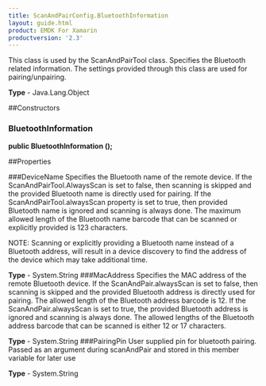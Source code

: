 ```yaml
---
title: ScanAndPairConfig.BluetoothInformation
layout: guide.html 
product: EMDK For Xamarin 
productversion: '2.3' 
---
```

This class is used by the ScanAndPairTool class. Specifies the Bluetooth related information. The settings provided through this class are used for pairing/unpairing.

**Type** - Java.Lang.Object

##Constructors
### BluetoothInformation 
**public BluetoothInformation ();**

##Properties

###DeviceName
Specifies the Bluetooth name of the remote device. If the ScanAndPairTool.AlwaysScan is set to false, then scanning is skipped and the provided Bluetooth name is directly used for pairing. If the ScanAndPairTool.alwaysScan property is set to true, then provided Bluetooth name is ignored and scanning is always done. The maximum allowed length of the Bluetooth name barcode that can be scanned or explicitly provided is 123 characters. 

NOTE: Scanning or explicitly providing a Bluetooth name instead of a Bluetooth address, will result in a device discovery to find the address of the device which may take additional time.

**Type** - System.String
###MacAddress
Specifies the MAC address of the remote Bluetooth device. If the ScanAndPair.alwaysScan is set to false, then scanning is skipped and the provided Bluetooth address is directly used for pairing. The allowed length of the Bluetooth address barcode is 12. If the ScanAndPair.alwaysScan is set to true, the provided Bluetooth address is ignored and scanning is always done. The allowed lengths of the Bluetooth address barcode that can be scanned is either 12 or 17 characters.

**Type** - System.String
###PairingPin
User supplied pin for bluetooth pairing. Passed as an argument during scanAndPair and stored in this member variable for later use

**Type** - System.String


